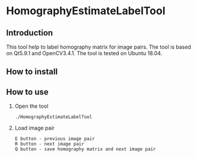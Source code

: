 # HomographyEstimateLabelTool
## Introduction
This tool help to label homography matrix for image pairs. The tool is based on Qt5.9.1 and OpenCV3.4.1. The tool is tested on Ubuntu 18.04.
## How to install
## How to use
1. Open the tool
    ```
    ./HomographyEstimateLabelTool
    ```
2. Load image pair
    ```
    E button - previous image pair
    R button - next image pair
    Q button - save homography matrix and next image pair
